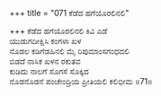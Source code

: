+++
title = "071 ಕೆಡೆದ ಹಗೆಯೊರಲಿನಲಿ"

+++
ಕೆಡೆದ ಹಗೆಯೊರಲಿನಲಿ ಕಿವಿ ಎಡೆ  
ಯುಡುಗದೀಕ್ಷಿಸಿ ಕಂಗಳಾ ಖಳ  
ನೊಡಲ ಕಡಿಗೆಡಹಿನಲಿ ಮೈ ರಿಪುಮಾಂಸಗಂಧದಲಿ  
ಬಿಡದೆ ನಾಸಿಕ ಖಳನ ರಕುತವ  
ಕುಡಿದು ನಾಲಗೆ ಸೊಗಸೆ ಸೊಕ್ಕಿದ  
ನೊಡನೊಡನೆ ಪಂಚೇಂದ್ರಿಯ ಪ್ರೀತಿಯಲಿ ಕಲಿಭೀಮ     ॥71॥